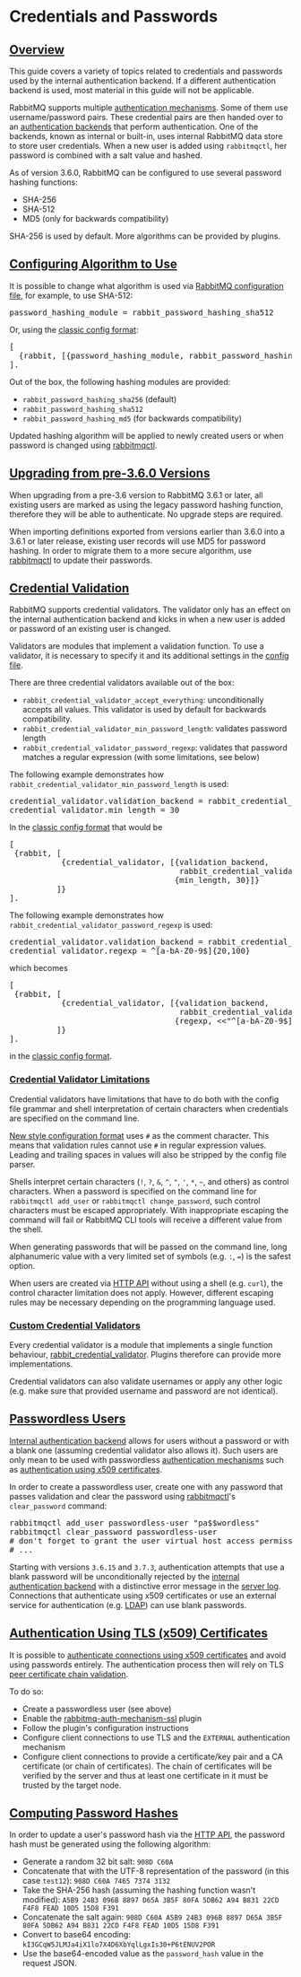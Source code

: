 <!--
Copyright (c) 2007-2020 Pivotal Software, Inc.

All rights reserved. This program and the accompanying materials
are made available under the terms of the under the Apache License,
Version 2.0 (the "License”); you may not use this file except in compliance
with the License. You may obtain a copy of the License at

https://www.apache.org/licenses/LICENSE-2.0

Unless required by applicable law or agreed to in writing, software
distributed under the License is distributed on an "AS IS" BASIS,
WITHOUT WARRANTIES OR CONDITIONS OF ANY KIND, either express or implied.
See the License for the specific language governing permissions and
limitations under the License.
-->

# Credentials and Passwords

## <a id="overview" class="anchor" href="#overview">Overview</a>

This guide covers a variety of topics related to credentials
and passwords used by the internal authentication backend. If
a different authentication backend is used, most
material in this guide will not be applicable.

RabbitMQ supports multiple [authentication mechanisms](/access-control.html#mechanisms). Some of them use
username/password pairs. These credential pairs are then handed over to an [authentication backends](/access-control.html#backends)
that perform authentication. One of the backends, known as internal or built-in, uses internal RabbitMQ data store
to store user credentials. When a new user is added using `rabbitmqctl`, her password is combined with a salt value
and hashed.

As of version 3.6.0, RabbitMQ can be configured to use several password hashing functions:

 * SHA-256
 * SHA-512
 * MD5 (only for backwards compatibility)

SHA-256 is used by default. More algorithms can be provided by plugins.

## <a id="changing-algorithm" class="anchor" href="#changing-algorithm">Configuring Algorithm to Use</a>

It is possible to change what algorithm is used via [RabbitMQ configuration file](/configure.html#config-file),
for example, to use SHA-512:

<pre class="sourcecode">
password_hashing_module = rabbit_password_hashing_sha512
</pre>

Or, using the [classic config format](/configure.html#erlang-term-config-file):

<pre class="lang-erlang">
[
  {rabbit, [{password_hashing_module, rabbit_password_hashing_sha512}]}
].
</pre>

Out of the box, the following hashing modules are provided:

 * `rabbit_password_hashing_sha256` (default)
 * `rabbit_password_hashing_sha512`
 * `rabbit_password_hashing_md5` (for backwards compatibility)

Updated hashing algorithm will be applied to newly created users
or when password is changed using [rabbitmqctl](/man/rabbitmqctl.8.html).

## <a id="upgrading-to-3-6-x" class="anchor" href="#upgrading-to-3-6-x">Upgrading from pre-3.6.0 Versions</a>

When upgrading from a pre-3.6 version to RabbitMQ 3.6.1 or later,
all existing users are marked as using the legacy password hashing function,
therefore they will be able to authenticate. No upgrade steps are required.

When importing definitions exported from versions earlier than
3.6.0 into a 3.6.1 or later release, existing user records will use
MD5 for password hashing. In order to migrate them to a more secure algorithm,
use [rabbitmqctl](/man/rabbitmqctl.8.html) to update their passwords.

## <a id="credential-validation" class="anchor" href="#credential-validation">Credential Validation</a>

RabbitMQ supports credential validators. The validator only has an effect on the internal
authentication backend and kicks in when a new user is added or password
of an existing user is changed.

Validators are modules that implement a validation
function. To use a validator, it is necessary to specify it
and its additional settings in the [config file](/configure.html).

There are three credential validators available out of the box:

 * `rabbit_credential_validator_accept_everything`: unconditionally accepts all values. This validator is used by default for backwards compatibility.
 * `rabbit_credential_validator_min_password_length`: validates password length
 * `rabbit_credential_validator_password_regexp`: validates that password matches a regular expression (with some limitations, see below)

The following example demonstrates how `rabbit_credential_validator_min_password_length` is used:

<pre class="lang-ini">
credential_validator.validation_backend = rabbit_credential_validator_min_password_length
credential_validator.min_length = 30
</pre>

In the [classic config format](/configure.html) that would be

<pre class="lang-erlang">
[
 {rabbit, [
           {credential_validator, [{validation_backend,
                                    rabbit_credential_validator_min_password_length},
                                   {min_length, 30}]}
          ]}
].
</pre>

The following example demonstrates how `rabbit_credential_validator_password_regexp` is used:

<pre class="lang-ini">
credential_validator.validation_backend = rabbit_credential_validator_password_regexp
credential_validator.regexp = ^[a-bA-Z0-9$]{20,100}
</pre>

which becomes

<pre class="lang-erlang">
[
 {rabbit, [
           {credential_validator, [{validation_backend,
                                    rabbit_credential_validator_password_regexp},
                                   {regexp, &lt;&lt;"^[a-bA-Z0-9$]{20,100}"&gt;&gt;}]}
          ]}
].
</pre>

in the [classic config format](/configure.html).

### <a id="credential-validation-limitations" class="anchor" href="#credential-validation-limitations">Credential Validator Limitations</a>

Credential validators have limitations that have to do both with the config file grammar and shell interpretation of
certain characters when credentials are specified on the command line.

[New style configuration format](/configure.html) uses `#` as the comment character. This means that validation rules cannot
use `#` in regular expression values. Leading and trailing spaces in values will also be stripped by the config file parser.

Shells interpret certain characters (`!`, `?`, `&`, `^`, `"`, `'`, `*`, `~`, and others) as control characters. When a password is specified
on the command line for `rabbitmqctl add_user` or `rabbitmqctl change_password`, such control characters must
be escaped appropriately. With inappropriate escaping the command will fail or RabbitMQ CLI tools will receive a different value
from the shell.

When generating passwords that will be passed on the command line,
long alphanumeric value with a very limited set of symbols (e.g. `:`, `=`) is the safest option.

When users are created via [HTTP API](/management.html) without using a shell (e.g. `curl`),
the control character limitation does not apply. However, different escaping rules may be necessary
depending on the programming language used.

### <a id="custom-credential-validation" class="anchor" href="#custom-credential-validation">Custom Credential Validators</a>

Every credential validator is a module that implements a single function
behaviour, [rabbit_credential_validator](https://github.com/rabbitmq/rabbitmq-server/blob/master/src/rabbit_credential_validator.erl).
Plugins therefore can provide more implementations.

Credential validators can also validate usernames or apply any other logic
(e.g. make sure that provided username and password are not identical).


## <a id="passwordless-users" class="anchor" href="#passwordless-users">Passwordless Users</a>

[Internal authentication backend](/access-control.html) allows for users without a password
or with a blank one (assuming credential validator also allows it). Such users are only mean to be used
with passwordless [authentication mechanisms](/authentication.html) such as [authentication using x509 certificates](https://github.com/rabbitmq/rabbitmq-auth-mechanism-ssl).

In order to create a passwordless user, create one with any password that passes validation and clear
the password using [rabbitmqctl](/cli.html)'s `clear_password` command:

<pre class="lang-bash">
rabbitmqctl add_user passwordless-user "pa$$wordless"
rabbitmqctl clear_password passwordless-user
# don't forget to grant the user virtual host access permissions using set_permissions
# ...
</pre>

Starting with versions `3.6.15` and `3.7.3`, authentication attempts that use a blank password
will be unconditionally rejected by the [internal authentication backend](/access-control.html) with a distinctive error
message in the [server log](/logging.html). Connections that authenticate using x509 certificates or use an external service
for authentication (e.g. [LDAP](/ldap.html)) can use blank passwords.


## <a id="x509-certificate-authentication" class="anchor" href="#x509-certificate-authentication">Authentication Using TLS (x509) Certificates</a>

It is possible to [authenticate connections using x509 certificates](https://github.com/rabbitmq/rabbitmq-auth-mechanism-ssl) and avoid
using passwords entirely. The authentication process then will rely on TLS [peer certificate chain validation](https://tools.ietf.org/html/rfc5280#section-6).

To do so:

 * Create a passwordless user (see above)
 * Enable the [rabbitmq-auth-mechanism-ssl](https://github.com/rabbitmq/rabbitmq-auth-mechanism-ssl) plugin
 * Follow the plugin's configuration instructions
 * Configure client connections to use TLS and the `EXTERNAL` authentication mechanism
 * Configure client connections to provide a certificate/key pair and a CA certificate (or chain of certificates).
   The chain of certificates will be verified by the server and thus at least one certificate in it must be trusted by the target node.


## <a id="computing-password-hash" class="anchor" href="#computing-password-hash">Computing Password Hashes</a>

In order to update a user's password hash via the [HTTP API](/management.html),
the password hash must be generated using the following algorithm:

 * Generate a random 32 bit salt: `908D C60A`
 * Concatenate that with the UTF-8 representation of the password (in this case `test12`): `908D C60A 7465 7374 3132`
 * Take the SHA-256 hash (assuming the hashing function wasn't modified): `A5B9 24B3 096B 8897 D65A 3B5F 80FA 5DB62 A94 B831 22CD F4F8 FEAD 10D5 15D8 F391`
 * Concatenate the salt again: `908D C60A A5B9 24B3 096B 8897 D65A 3B5F 80FA 5DB62 A94 B831 22CD F4F8 FEAD 10D5 15D8 F391`
 * Convert to base64 encoding: `kI3GCqW5JLMJa4iX1lo7X4D6XbYqlLgxIs30+P6tENUV2POR`
 * Use the base64-encoded value as the `password_hash` value in the request JSON.
